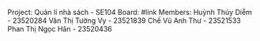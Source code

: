 Project: Quản lí nhà sách - SE104
Board: #link
Members:  Huỳnh Thúy Diễm - 23520284
          Văn Thị Tường Vy - 23521839
          Chế Vũ Anh Thư - 23521533
          Phan Thị Ngọc Hân - 23520436
